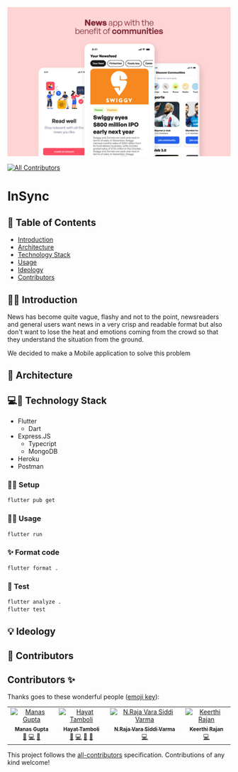 <p align="center">
<img src="./assets/banner_image.png" alt="Project logo"></a>
</p>

<!-- ALL-CONTRIBUTORS-BADGE:START - Do not remove or modify this section -->
[![All Contributors](https://img.shields.io/badge/all_contributors-4-orange.svg?style=flat-square)](#contributors-)
<!-- ALL-CONTRIBUTORS-BADGE:END -->

# InSync

## 📝 Table of Contents
- [Introduction](#introduction)
- [Architecture](#architecture)
- [Technology Stack](#tech_stack)
- [Usage](#usage)
- [Ideology](#ideology)
- [Contributors](#contributors)

<a name="introduction"></a>

## 🐱‍👤 Introduction

News has become quite vague, flashy and not to the point, newsreaders and general users want news in a very crisp and readable format but also don't want to lose the heat and emotions coming from the crowd so that they understand the situation from the ground.

We decided to make a Mobile application to solve this problem

<a name="architecture"></a>

## 🏦 Architecture
<a name="tech_stack"></a>

## 💻📱 Technology Stack
<a name="tech_stack"></a>

- Flutter
  - Dart
- Express.JS
  - Typecript
  - MongoDB
- Heroku
- Postman

### 👷‍♂️ Setup
<a name="usage"></a>

```sh
flutter pub get
```

### 👷‍♂️ Usage

```sh
flutter run
```

### ✨ Format code

```sh
flutter format .
```

### 🧪 Test

```sh
flutter analyze .
flutter test
```
<a name="ideology"></a>
## 💡 Ideology

<a name="contributors"></a>
## 👥 Contributors


## Contributors ✨

Thanks goes to these wonderful people ([emoji key](https://allcontributors.org/docs/en/emoji-key)):

<!-- ALL-CONTRIBUTORS-LIST:START - Do not remove or modify this section -->
<!-- prettier-ignore-start -->
<!-- markdownlint-disable -->
<table>
  <tbody>
    <tr>
      <td align="center"><a href="https://github.com/Manas1820"><img src="https://avatars.githubusercontent.com/u/53006261?v=4?s=100" width="100px;" alt="Manas Gupta"/><br /><sub><b>Manas Gupta</b></sub></a><br /><a href="https://github.com/InSync-HQ/InSync/issues?q=author%3AManas1820" title="Bug reports">🐛</a> <a href="https://github.com/InSync-HQ/InSync/commits?author=Manas1820" title="Code">💻</a> <a href="https://github.com/InSync-HQ/InSync/commits?author=Manas1820" title="Documentation">📖</a></td>
      <td align="center"><a href="https://github.com/hayat-tamboli"><img src="https://avatars.githubusercontent.com/u/55529269?v=4?s=100" width="100px;" alt="Hayat Tamboli"/><br /><sub><b>Hayat Tamboli</b></sub></a><br /><a href="#design-hayat-tamboli" title="Design">🎨</a> <a href="https://github.com/InSync-HQ/InSync/commits?author=hayat-tamboli" title="Code">💻</a> <a href="#maintenance-hayat-tamboli" title="Maintenance">🚧</a> <a href="https://github.com/InSync-HQ/InSync/commits?author=hayat-tamboli" title="Documentation">📖</a></td>
      <td align="center"><a href="https://github.com/gitgudGR7"><img src="https://avatars.githubusercontent.com/u/62803645?v=4?s=100" width="100px;" alt="N.Raja Vara Siddi Varma"/><br /><sub><b>N.Raja Vara Siddi Varma</b></sub></a><br /><a href="https://github.com/InSync-HQ/InSync/commits?author=gitgudGR7" title="Code">💻</a></td>
      <td align="center"><a href="https://github.com/keerthi-rajan-s"><img src="https://avatars.githubusercontent.com/u/64079181?v=4?s=100" width="100px;" alt="Keerthi Rajan"/><br /><sub><b>Keerthi Rajan</b></sub></a><br /><a href="https://github.com/InSync-HQ/InSync/commits?author=keerthi-rajan-s" title="Code">💻</a></td>
    </tr>
  </tbody>
  <tfoot>
    
  </tfoot>
</table>

<!-- markdownlint-restore -->
<!-- prettier-ignore-end -->

<!-- ALL-CONTRIBUTORS-LIST:END -->

This project follows the [all-contributors](https://github.com/all-contributors/all-contributors) specification. Contributions of any kind welcome!
